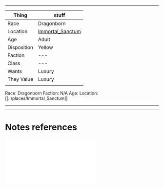 ***
| Thing       | stuff                                             |
| ----------- | ------------------------------------------------- |
| Race        | Dragonborn                                        |
| Location    | [Immortal_Sanctum](../places/Immortal_Sanctum.md) |
| Age         | Adult                                             |
| Disposition | Yellow                                            |
| Faction     | ---                                               |
| Class       | ---                                               |
| Wants       | Luxury                                            |
| They Value  | Luxury                                            |
|             |                                                   |


Race: Dragonborn
Faction: N/A
Age:
Location: [[../places/Immortal_Sanctum]]


---
---
# Notes references

![Dimitrius_Sloths](Insights/Dimitrius_Sloths.md)
